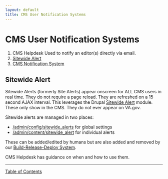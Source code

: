 ```yaml
---
layout: default
title: CMS User Notification Systems
---
```


# CMS User Notification Systems

   1. CMS Helpdesk
     Used to notify an editor(s) directly via email.
   2. [Sitewide Alert](#sitewide-alert)
   3. [CMS Notification System](https://github.com/department-of-veterans-affairs/va.gov-cms/tree/main/docroot/modules/custom/va_gov_notifications/README.md)


## Sitewide Alert

Sitewide Alerts (formerly Site Alerts) appear onscreen for ALL CMS users in real
time.  They do not require a page reload.  They are refreshed on a 15 second
AJAX interval. This leverages the Drupal [Sitewide Alert](https://www.drupal.org/project/sitewide_alert) module.  These only show in the CMS.  They do not ever appear on VA.gov.

Sitewide alerts are managed in two places:

- [/admin/config/sitewide_alerts](https://prod.cms.va.gov/admin/config/sitewide_alerts) for global settings
- [/admin/content/sitewide_alert](https://prod.cms.va.gov/admin/content/sitewide_alert) for individual alerts

These can be added/edited by humans but are also added and removed by our [Build-Release-Deploy System](devops/deploy-process.md).

CMS Helpdesk has guidance on when and how to use them.

----

[Table of Contents](../README.md)
